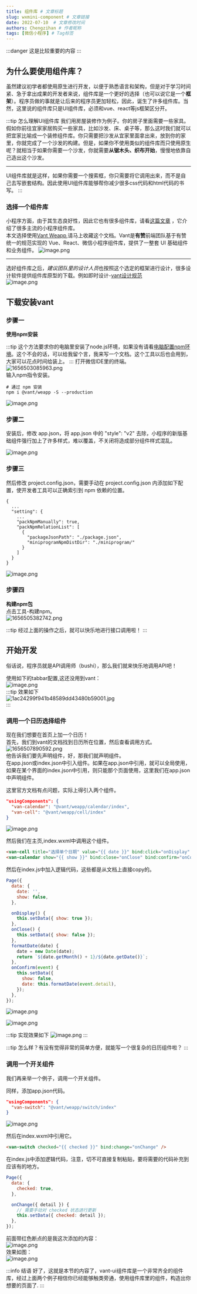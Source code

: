 ```yaml
---
title: 组件库 # 文章标题
slug: wxmini-component # 文章链接
date: 2022-07-10  # 文章修改时间
authors: Chengzihan # 作者昵称
tags: [微信小程序] # Tag标签
---
```

:::danger
这是比较重要的内容
:::

## 为什么要使用组件库？

虽然建议初学者都使用原生进行开发，以便于熟悉语言和架构，但是对于学习时间紧、急于拿出成果的开发者来说，组件库是一个更好的选择（也可以说它是一个**框架**）。程序员做的事就是让后来的程序员更加轻松，因此，诞生了许多组件库。当然，这里说的组件库只是UI组件库，必须和vue、react等js框架区分开。  

:::tip 怎么理解UI组件库
我们用房屋装修作为例子。你的房子里面需要一些家具。假如你前往宜家家居购买一些家具，比如沙发、床、桌子等，那么这时我们就可以把宜家比喻成一个装修组件库。你只需要把沙发从宜家里面拿出来，放到你的家里，你就完成了一个沙发的构建。但是，如果你不使用类似的组件库而只使用原生呢？就相当于如果你需要一个沙发，你就需要**从锯木头、织布开始**，慢慢地依靠自己造出这个沙发。  
***
UI组件库就是这样，如果你需要一个搜索框，你只需要将它调用出来，而不是自己去写嵌套结构。因此使用UI组件库能够帮你减少很多css代码和html代码的书写。
:::

### 选择一个组件库

小程序方面，由于其生态良好性，因此它也有很多组件库，请看[这篇文章](https://blog.csdn.net/wangtong0211/article/details/121514961)  ，它介绍了很多主流的小程序组件库。  
本文选择使用[Vant Weapp](https://vant-contrib.gitee.io/vant-weapp/#/home),请马上收藏这个文档。Vant是**有赞**前端团队基于有赞统一的规范实现的 Vue、React、微信小程序组件库，提供了一整套 UI 基础组件和业务组件。
![image.png](https://jetzihan-img.oss-cn-beijing.aliyuncs.com/blog/img/006SHRs9gy1h3pcghicqsj30m50913zl.jpg)  
***
选好组件库之后，*建议团队里的设计人员*也按照这个选定的框架进行设计，很多设计软件提供组件库原型的下载。例如即时设计-[vant设计规范](https://js.design/resourceDetails?id=61e12437fe494725c30c9bae)  
![image.png](https://jetzihan-img.oss-cn-beijing.aliyuncs.com/blog/img/006SHRs9ly1h3pcmbq9orj31hc0s6100.jpg)

## 下载安装vant

### 步骤一

**使用npm安装**  

:::tip
这个方法要求你的电脑里安装了node.js环境，如果没有请看[电脑配置npm环境](https://blog.csdn.net/ZHANGYANG_1109/article/details/121229581)。这个不会的话，可以给我留个言，我来写一个文档。这个工具以后也会用到，大家可以花点时间给装上。
:::
打开微信IDE里的终端。  
![1656503085963.png](https://jetzihan-img.oss-cn-beijing.aliyuncs.com/blog/img/006SHRs9ly1h3pcpvrxzjj31hc0rikbg.jpg)  
输入npm指令安装。  

``` npm
# 通过 npm 安装
npm i @vant/weapp -S --production
```

![image.png](https://jetzihan-img.oss-cn-beijing.aliyuncs.com/blog/img/006SHRs9ly1h3pdn1waaij30tv0kvgqo.jpg)  

### 步骤二

安装后，修改 app.json，将 app.json 中的 "style": "v2" 去除，小程序的新版基础组件强行加上了许多样式，难以覆盖，不关闭将造成部分组件样式混乱。  

![image.png](https://jetzihan-img.oss-cn-beijing.aliyuncs.com/blog/img/006SHRs9ly1h3pdpbrdjmj313w0ggwmh.jpg)  

### 步骤三

然后修改 project.config.json，需要手动在 project.config.json 内添加如下配置，使开发者工具可以正确索引到 npm 依赖的位置。  

``` npm
{
  ...
  "setting": {
    ...
    "packNpmManually": true,
    "packNpmRelationList": [
      {
        "packageJsonPath": "./package.json",
        "miniprogramNpmDistDir": "./miniprogram/"
      }
    ]
  }
}
```

![image.png](https://jetzihan-img.oss-cn-beijing.aliyuncs.com/blog/img/006SHRs9ly1h3pdrenwchj30zb0fr49i.jpg)  

### 步骤四

**构建npm包**  
点击工具-构建npm。  
![1656505382742.png](https://jetzihan-img.oss-cn-beijing.aliyuncs.com/blog/img/006SHRs9ly1h3pdtoydpbj30lj0gtjyi.jpg)

:::tip
经过上面的操作之后，就可以快乐地进行接口调用啦！
:::

## 开始开发

俗话说，程序员就是API调用师（bushi），那么我们就来快乐地调用API吧！  

使用如下的tabbar配置,这还没用到vant：  
![image.png](https://jetzihan-img.oss-cn-beijing.aliyuncs.com/blog/img/006SHRs9ly1h3peuacmhwj30uk0o7n9y.jpg)  
:::tip 效果如下  
![1ac24299f941b48589dd43480b59001.jpg](https://jetzihan-img.oss-cn-beijing.aliyuncs.com/blog/img/006SHRs9ly1h3pexijkhuj30u01t0wfi.jpg)  
:::

### 调用一个日历选择组件

现在我们想要在首页上加一个日历！  
首先，我们到vant的文档找到日历所在位置，然后查看调用方式。  
![1656507890592.png](https://jetzihan-img.oss-cn-beijing.aliyuncs.com/blog/img/006SHRs9ly1h3pf16yd6mj31h70otwpz.jpg)  
他告诉我们要先声明组件，好，那我们就声明组件。  
在app.json或index.json中引入组件。如果在app.json中引用，就可以全局使用，如果在某个界面的index.json中引用，则只能那个页面使用，这里我们在app.json中声明组件。  

这里官方文档有点问题，实际上得引入两个组件。  

``` json
"usingComponents": {
  "van-calendar": "@vant/weapp/calendar/index",
  "van-cell": "@vant/weapp/cell/index"
}
```

![image.png](https://jetzihan-img.oss-cn-beijing.aliyuncs.com/blog/img/006SHRs9ly1h3pfeh2hjmj31ax0i7wqh.jpg)

然后我们在主页,index.wxml中调用这个组件。  

``` html
<van-cell title="选择单个日期" value="{{ date }}" bind:click="onDisplay" />
<van-calendar show="{{ show }}" bind:close="onClose" bind:confirm="onConfirm" />

```

然后在index.js中加入逻辑代码，这些都是从文档上直接copy的。  

``` js
Page({
  data: {
    date: '',
    show: false,
  },

  onDisplay() {
    this.setData({ show: true });
  },
  onClose() {
    this.setData({ show: false });
  },
  formatDate(date) {
    date = new Date(date);
    return `${date.getMonth() + 1}/${date.getDate()}`;
  },
  onConfirm(event) {
    this.setData({
      show: false,
      date: this.formatDate(event.detail),
    });
  },
});

```

![image.png](https://jetzihan-img.oss-cn-beijing.aliyuncs.com/blog/img/006SHRs9ly1h3pf720j3aj31910hpqcb.jpg)  

![image.png](https://jetzihan-img.oss-cn-beijing.aliyuncs.com/blog/img/006SHRs9ly1h3pf8e7er6j313n0jeqex.jpg)  

:::tip 实现效果如下
![image.png](https://jetzihan-img.oss-cn-beijing.aliyuncs.com/blog/img/006SHRs9ly1h3pfgrych0j30bp0n3jsz.jpg)
:::

:::tip
怎么样？有没有觉得非常的简单方便，就能写一个很复杂的日历组件啦？
:::

### 调用一个开关组件

我们再来举一个例子，调用一个开关组件。  

同样，添加app.json代码。  

``` json
"usingComponents": {
  "van-switch": "@vant/weapp/switch/index"
}
```

![image.png](https://jetzihan-img.oss-cn-beijing.aliyuncs.com/blog/img/006SHRs9ly1h3pfjfbq06j31420imtlp.jpg)  

然后在index.wxml中引用它。  

``` html
<van-switch checked="{{ checked }}" bind:change="onChange" />
```

在index.js中添加逻辑代码，注意，切不可直接复制粘贴，要将需要的代码补充到应该有的地方。  

``` js
Page({
  data: {
    checked: true,
  },

  onChange({ detail }) {
    // 需要手动对 checked 状态进行更新
    this.setData({ checked: detail });
  },
});

```

前面带红色断点的是我这次添加的内容：  
![image.png](https://jetzihan-img.oss-cn-beijing.aliyuncs.com/blog/img/006SHRs9ly1h3pfoxh855j30qr0lv47q.jpg)  
效果如图：  
![image.png](https://jetzihan-img.oss-cn-beijing.aliyuncs.com/blog/img/006SHRs9ly1h3pfoab3csj30bg05974g.jpg)  

:::info 结语
好了，这就是本节的内容了，vant-ui组件库是一个非常齐全的组件库，经过上面两个例子相信你已经能够触类旁通，使用组件库里的组件，构造出你想要的页面了.
:::
